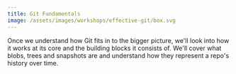 ```yaml
---
title: Git Fundamentals
image: /assets/images/workshops/effective-git/box.svg
---
```


Once we understand how Git fits in to the bigger picture, we'll look into how it
works at its core and the building blocks it consists of. We'll cover what
blobs, trees and snapshots are and understand how they represent a repo's
history over time.
